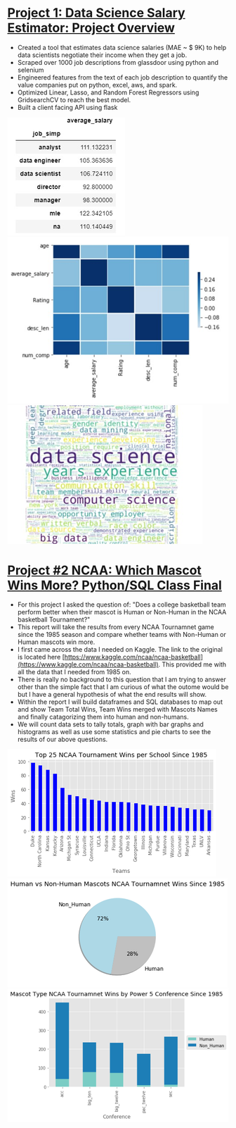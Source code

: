 # [Project 1: Data Science Salary Estimator: Project Overview ](https://github.com/spstills23/ds_salary_proj)
* Created a tool that estimates data science salaries (MAE ~ $ 9K) to help data scientists negotiate their income when they get a job.
* Scraped over 1000 job descriptions from glassdoor using python and selenium
* Engineered features from the text of each job description to quantify the value companies put on python, excel, aws, and spark. 
* Optimized Linear, Lasso, and Random Forest Regressors using GridsearchCV to reach the best model. 
* Built a client facing API using flask 

![](/images/avg_salary.jpg)
![](/images/avg_salary_heatmap.jpg)
![](/images/avg_salary_wordcloud.jpg)

# [Project #2 NCAA: Which Mascot Wins More? Python/SQL Class Final](https://github.com/spstills23/Final-Python-Project)
* For this project I asked the question of: "Does a college basketball team perform better when their mascot is Human or Non-Human in the NCAA basketball Tournament?"
* This report will take the results from every NCAA Tournamnet game since the 1985 season and compare whether teams with Non-Human or Human mascots win more.
* I first came across the data I needed on Kaggle. The link to the original is located here [https://www.kaggle.com/ncaa/ncaa-basketball](https://www.kaggle.com/ncaa/ncaa-basketball). 
This provided me with all the data that I needed from 1985 on. 
* There is really no background to this question that I am trying to answer other than the simple fact that I am curious of what the outome would be but I have a general hypothesis of what the end results will show.
* Within the report I will build dataframes and SQL databases to map out and show Team Total Wins, Team Wins merged with Mascots Names and finally catagorizing them into human and non-humans.
* We will count data sets to tally totals, graph with bar graphs and histograms as well as use some statistics and pie charts to see the results of our above questions.

![](/images/ncaa_wins.png)
![](/images/ncaa_pie.png)
![](/images/ncaa_conf_bars.png)
